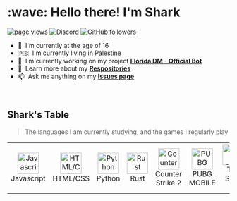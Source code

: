<h1 align="left" id="macropower-title">:wave: Hello there! I'm Shark</h1>

<p align="left">
  <a href="https://github.com/realsharky/">
    <img src="https://komarev.com/ghpvc/?username=realsharky&logo=view" alt="page views" />
  </a>
  <a href="https://discordapp.com/users/1145353554660446229/">
    <img alt="Discord" src="https://img.shields.io/website?url=https://discordapp.com/users/1145353554660446229/&logo=discord">
  </a>
<!--
  <a href="https://github.com/Shark-8888/">
    <img alt="Website" src="https://img.shields.io/website?url=https%3A%2F%2Fjacobcolvin.com">
  </a>-->
  <a href="https://github.com/realsharky?tab=followers">
    <img alt="GitHub followers" src="https://img.shields.io/github/followers/realsharky?style=flat&logo=github">
  </a>
</p>

- :office: &nbsp;I'm currently at the age of 16
- :palestinian_territories: &nbsp;I'm currently living in Palestine
- :seedling: &nbsp;I’m currently working on my project **[Florida DM - Official Bot](https://github.com/realsharky/florida-dm)**
- :book: &nbsp;Learn more about my **[Respositories](https://github.com/realsharky?tab=repositories)**
- :mailbox: &nbsp;Ask me anything on my **[Issues page](https://github.com/realsharky/realsharky/issues)**

<br>

<h2 align="left" id="shark-table">Shark's Table</h2>

> The languages I am currently studying, and the games I regularly play

<table>
  <tr>
    <td align="center" width="96">
      <a href="#shark-table">
        <img src="https://raw.githubusercontent.com/realdiegopoptart/realdiegopoptart/main/assets/langs/lang-javascript.png" width="48" height="48" alt="Javascript" />
      </a>
      <br>Javascript
    </td>
    <td align="center" width="96">
      <a href="#shark-table">
        <img src="https://raw.githubusercontent.com/realdiegopoptart/realdiegopoptart/main/assets/langs/lang-html.png" width="48" height="48" alt="HTML/CSS" />
      </a>
      <br>HTML/CSS
    </td>
    <td align="center" width="96">
      <a href="#shark-table">
        <img src="https://raw.githubusercontent.com/realdiegopoptart/realdiegopoptart/main/assets/langs/lang-python.png" width="48" height="48" alt="Python" />
      </a>
      <br>Python
    </td>
    <td align="center" width="96">
      <a href="#shark-table">
        <img src="https://files.facepunch.com/lewis/1b2911b1/rust-marque.svg" width="48" height="48" alt="Rust" />
      </a>
      <br>Rust
    </td>
    <td align="center" width="96">
      <a href="#shark-table">
        <img src="https://i.imgur.com/3mQJJA4.png" width="48" height="48" alt="Counter Strike 2" />
      </a>
      <br>Counter Strike 2
    </td>
    <td align="center" width="96">
      <a href="#shark-table">
        <img src="https://play-lh.googleusercontent.com/uqq6a-fHayQxsNQkxB9ZZXag8N7Du5mOEKcScr9yltHqx3RKgCdr9VJHKGO2vY_GUe0=s48-rw" width="48" height="48" alt="PUBG MOBILE" />
      </a>
      <br>PUBG MOBILE
    </td>
    <td align="center" width="96">
      <a href="#shark-table">
        <img src="https://encrypted-tbn0.gstatic.com/images?q=tbn:ANd9GcSdPKBmPOlV-Gx-QOTQh2-EmSJg1qtyOk41pg&usqp=CAU" width="48" height="48" alt="The Sims 4" />
      </a>
      <br>The Sims 4
    </td>
    <td align="center" width="96">
      <a href="#shark-table">
        <img src="https://www.sovahost.net/wp-content/uploads/2020/02/samp-logo-png-6.png" width="48" height="48" alt="SA-MP" />
      </a>
      <br>SA-MP
    </td>
</table>
